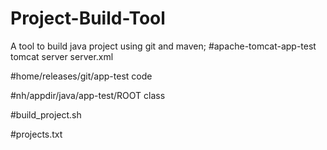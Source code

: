 # Project-Build-Tool
A tool to build java project using git and maven;
#apache-tomcat-app-test
tomcat server
server.xml

#home/releases/git/app-test
code

#nh/appdir/java/app-test/ROOT
class

#build_project.sh


#projects.txt

